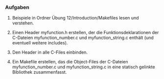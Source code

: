 ### Aufgaben

1. Beispiele in Ordner Übung 12/Introduction/Makefiles lesen und verstehen. 

2. Einen Header myfunction.h erstellen, der die Funktionsdeklarationen der C-Dateien myfunction_number.c und myfunction_string.c enthält (und eventuell weitere includes). 

3. Den Header in alle C-Files einbinden. 

4. Ein Makefile erstellen, das die Object-Files der C-Dateien myfunction_number.c und myfunction_string.c in eine statisch gelinkte Bibliothek zusammenfasst. 